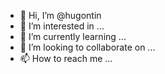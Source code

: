 - 👋 Hi, I’m @hugontin
- 👀 I’m interested in ...
- 🌱 I’m currently learning ...
- 💞️ I’m looking to collaborate on ...
- 📫 How to reach me ...

<!---
hugontin/hugontin is a ✨ special ✨ repository because its `README.md` (this file) appears on your GitHub profile.
You can click the Preview link to take a look at your changes.
--->

